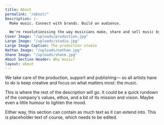 ```yaml
---
title: About
permalink: "/about/"
Description: |-
  Make music. Connect with brands. Build an audience.

  We're revolutionising the way musicians make, share and sell music by connecting them with brands.
Cover Image: "/uploads/production.jpg"
Large Image: "/uploads/studio.jpg"
Large Image Caption: The production studio
Nathan Image: "/uploads/nathan.jpg"
Shane Image: "/uploads/shane.jpg"
About Section Header: Why music?
layout: about
---
```


We take care of the production, support and publishing— so all artists have to do is keep creative and focus on what matters most: the music.

This is where the rest of the description will go. It could be a quick rundown of the company's values, ethos, and a bit of its mission and vision. Maybe even a little humour to lighten the mood.

Either way, this section can contain as much text as it can extend into. This is placeholder text of course, which needs to be edited.
